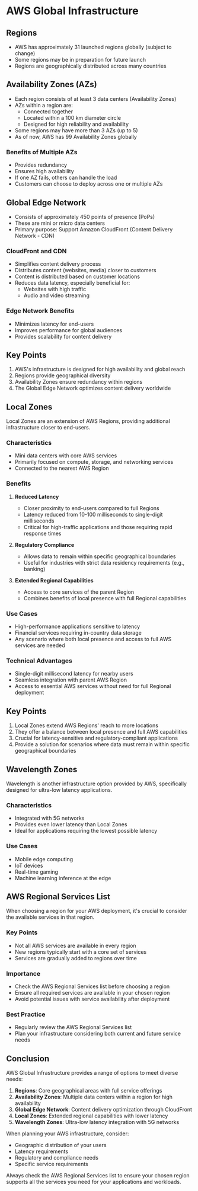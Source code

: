 # AWS Global Infrastructure

## Regions

- AWS has approximately 31 launched regions globally (subject to change)
- Some regions may be in preparation for future launch
- Regions are geographically distributed across many countries

## Availability Zones (AZs)

- Each region consists of at least 3 data centers (Availability Zones)
- AZs within a region are:
  - Connected together
  - Located within a 100 km diameter circle
  - Designed for high reliability and availability
- Some regions may have more than 3 AZs (up to 5)
- As of now, AWS has 99 Availability Zones globally

### Benefits of Multiple AZs
- Provides redundancy
- Ensures high availability
- If one AZ fails, others can handle the load
- Customers can choose to deploy across one or multiple AZs

## Global Edge Network

- Consists of approximately 450 points of presence (PoPs)
- These are mini or micro data centers
- Primary purpose: Support Amazon CloudFront (Content Delivery Network - CDN)

### CloudFront and CDN
- Simplifies content delivery process
- Distributes content (websites, media) closer to customers
- Content is distributed based on customer locations
- Reduces data latency, especially beneficial for:
  - Websites with high traffic
  - Audio and video streaming

### Edge Network Benefits
- Minimizes latency for end-users
- Improves performance for global audiences
- Provides scalability for content delivery

## Key Points
1. AWS's infrastructure is designed for high availability and global reach
2. Regions provide geographical diversity
3. Availability Zones ensure redundancy within regions
4. The Global Edge Network optimizes content delivery worldwide



## Local Zones

Local Zones are an extension of AWS Regions, providing additional infrastructure closer to end-users.

### Characteristics
- Mini data centers with core AWS services
- Primarily focused on compute, storage, and networking services
- Connected to the nearest AWS Region

### Benefits

1. **Reduced Latency**
   - Closer proximity to end-users compared to full Regions
   - Latency reduced from 10-100 milliseconds to single-digit milliseconds
   - Critical for high-traffic applications and those requiring rapid response times

2. **Regulatory Compliance**
   - Allows data to remain within specific geographical boundaries
   - Useful for industries with strict data residency requirements (e.g., banking)

3. **Extended Regional Capabilities**
   - Access to core services of the parent Region
   - Combines benefits of local presence with full Regional capabilities

### Use Cases
- High-performance applications sensitive to latency
- Financial services requiring in-country data storage
- Any scenario where both local presence and access to full AWS services are needed

### Technical Advantages
- Single-digit millisecond latency for nearby users
- Seamless integration with parent AWS Region
- Access to essential AWS services without need for full Regional deployment

## Key Points
1. Local Zones extend AWS Regions' reach to more locations
2. They offer a balance between local presence and full AWS capabilities
3. Crucial for latency-sensitive and regulatory-compliant applications
4. Provide a solution for scenarios where data must remain within specific geographical boundaries


## Wavelength Zones

Wavelength is another infrastructure option provided by AWS, specifically designed for ultra-low latency applications.

### Characteristics
- Integrated with 5G networks
- Provides even lower latency than Local Zones
- Ideal for applications requiring the lowest possible latency

### Use Cases
- Mobile edge computing
- IoT devices
- Real-time gaming
- Machine learning inference at the edge

## AWS Regional Services List

When choosing a region for your AWS deployment, it's crucial to consider the available services in that region.

### Key Points
- Not all AWS services are available in every region
- New regions typically start with a core set of services
- Services are gradually added to regions over time

### Importance
- Check the AWS Regional Services list before choosing a region
- Ensure all required services are available in your chosen region
- Avoid potential issues with service availability after deployment

### Best Practice
- Regularly review the AWS Regional Services list
- Plan your infrastructure considering both current and future service needs

## Conclusion

AWS Global Infrastructure provides a range of options to meet diverse needs:

1. **Regions**: Core geographical areas with full service offerings
2. **Availability Zones**: Multiple data centers within a region for high availability
3. **Global Edge Network**: Content delivery optimization through CloudFront
4. **Local Zones**: Extended regional capabilities with lower latency
5. **Wavelength Zones**: Ultra-low latency integration with 5G networks

When planning your AWS infrastructure, consider:
- Geographic distribution of your users
- Latency requirements
- Regulatory and compliance needs
- Specific service requirements

Always check the AWS Regional Services list to ensure your chosen region supports all the services you need for your applications and workloads.
